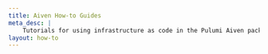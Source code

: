 ```yaml
---
title: Aiven How-to Guides
meta_desc: |
    Tutorials for using infrastructure as code in the Pulumi Aiven package
layout: how-to
---
```


